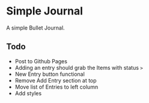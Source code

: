 # Simple Journal

A simple Bullet Journal. 

## Todo

- Post to Github Pages
- Adding an entry should grab the Items with status `>`
- New Entry button functional
- Remove Add Entry section at top
- Move list of Entries to left column
- Add styles 
